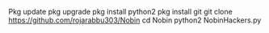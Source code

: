 Pkg update 
pkg upgrade
pkg install python2
pkg install git
git clone https://github.com/rojarabbu303/Nobin
cd Nobin
python2 NobinHackers.py
